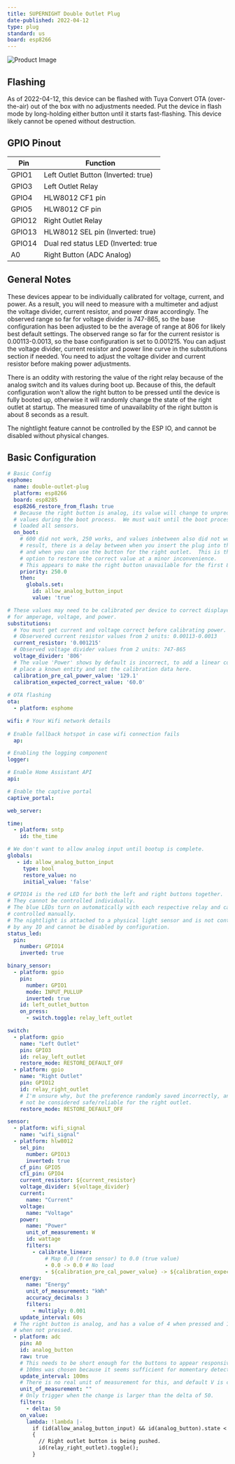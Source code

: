 ```yaml
---
title: SUPERNIGHT Double Outlet Plug
date-published: 2022-04-12
type: plug
standard: us
board: esp8266
---
```


![Product Image](SUPERNIGHT-Double-Outlet-Plug.jpg "Product Image")

## Flashing

As of 2022-04-12, this device can be flashed with Tuya Convert OTA (over-the-air) out of the box with no adjustments needed.  Put the device in flash mode by long-holding either button until it starts fast-flashing.  This device likely cannot be opened without destruction.

## GPIO Pinout

| Pin    | Function                               |
| ------ | -------------------------------------- |
| GPIO1  | Left Outlet Button (Inverted: true)    |
| GPIO3  | Left Outlet Relay                      |
| GPIO4  | HLW8012 CF1 pin                        |
| GPIO5  | HLW8012 CF pin                         |
| GPIO12  | Right Outlet Relay                    |
| GPIO13 | HLW8012 SEL pin (Inverted: true)       |
| GPIO14 | Dual red status LED (Inverted: true    |
| A0 | Right Button (ADC Analog)                  |

## General Notes

These devices appear to be individually calibrated for voltage, current, and power.  As a result, you will need to measure with a multimeter and adjust the voltage divider, current resistor, and power draw accordingly.  The observed range so far for voltage divider is 747-865, so the base configuration has been adjusted to be the average of range at 806 for likely best default settings.  The observed range so far for the current resistor is 0.00113-0.0013, so the base configuration is set to 0.001215.  You can adjust the voltage divider, current resistor and power line curve in the substitutions section if needed.  You need to adjust the voltage divider and current resistor before making power adjustments.

There is an oddity with restoring the value of the right relay because of the analog switch and its values during boot up.  Because of this, the default configuration won't allow the right button to be pressed until the device is fully booted up, otherwise it will randomly change the state of the right outlet at startup.  The measured time of unavailablity of the right button is about 8 seconds as a result.

The nightlight feature cannot be controlled by the ESP IO, and cannot be disabled without physical changes.

## Basic Configuration

```yaml
# Basic Config
esphome:
  name: double-outlet-plug
  platform: esp8266
  board: esp8285
  esp8266_restore_from_flash: true
  # Because the right button is analog, its value will change to unpredictable
  # values during the boot process.  We must wait until the boot process has
  # loaded all sensors.
  on_boot:
    # 600 did not work, 250 works, and values inbetween also did not work. As a
    # result, there is a delay between when you insert the plug into the wall
    # and when you can use the button for the right outlet.  This is the safest
    # option to restore the correct value at a minor inconvenience.
    # This appears to make the right button unavailable for the first 8 seconds.
    priority: 250.0
    then:
      globals.set:
        id: allow_analog_button_input
        value: 'true'

# These values may need to be calibrated per device to correct displayed values
# for amperage, voltage, and power.
substitutions:
  # You must get current and voltage correct before calibrating power.
  # Observered current resistor values from 2 units: 0.00113-0.0013
  current_resistor: '0.001215'
  # Observed voltage divider values from 2 units: 747-865
  voltage_divider: '806'
  # The value 'Power' shows by default is incorrect, to add a linear correction
  # place a known entity and set the calibration data here.
  calibration_pre_cal_power_value: '129.1'
  calibration_expected_correct_value: '60.0'
    
# OTA flashing
ota:
  - platform: esphome

wifi: # Your Wifi network details
  
# Enable fallback hotspot in case wifi connection fails  
  ap:

# Enabling the logging component
logger:

# Enable Home Assistant API
api:

# Enable the captive portal
captive_portal:

web_server:

time:
  - platform: sntp
    id: the_time

# We don't want to allow analog input until bootup is complete.
globals:
   - id: allow_analog_button_input
     type: bool
     restore_value: no
     initial_value: 'false'

# GPIO14 is the red LED for both the left and right buttons together.
# They cannot be controlled individually.
# The blue LEDs turn on automatically with each respective relay and cannot be
# controlled manually.
# The nightlight is attached to a physical light sensor and is not controlled
# by any IO and cannot be disabled by configuration.
status_led:
  pin:
    number: GPIO14
    inverted: true

binary_sensor:
  - platform: gpio
    pin:
      number: GPIO1
      mode: INPUT_PULLUP
      inverted: true
    id: left_outlet_button
    on_press:
      - switch.toggle: relay_left_outlet

switch:
  - platform: gpio
    name: "Left Outlet"
    pin: GPIO3
    id: relay_left_outlet
    restore_mode: RESTORE_DEFAULT_OFF
  - platform: gpio
    name: "Right Outlet"
    pin: GPIO12
    id: relay_right_outlet
    # I'm unsure why, but the preference randomly saved incorrectly, and should
    # not be considered safe/reliable for the right outlet.
    restore_mode: RESTORE_DEFAULT_OFF

sensor:
  - platform: wifi_signal
    name: "wifi_signal"
  - platform: hlw8012
    sel_pin:
      number: GPIO13
      inverted: true
    cf_pin: GPIO5
    cf1_pin: GPIO4
    current_resistor: ${current_resistor}
    voltage_divider: ${voltage_divider}
    current:
      name: "Current"
    voltage:
      name: "Voltage"
    power:
      name: "Power"
      unit_of_measurement: W
      id: wattage
      filters:
        - calibrate_linear:
            # Map 0.0 (from sensor) to 0.0 (true value)
            - 0.0 -> 0.0 # No load
            - ${calibration_pre_cal_power_value} -> ${calibration_expected_correct_value}
    energy:
      name: "Energy"
      unit_of_measurement: "kWh"
      accuracy_decimals: 3
      filters:
        - multiply: 0.001
    update_interval: 60s
  # The right button is analog, and has a value of 4 when pressed and 1024
  # when not pressed.
  - platform: adc
    pin: A0
    id: analog_button
    raw: true
    # This needs to be short enough for the buttons to appear responsive.
    # 100ms was chosen because it seems sufficient for momentary detection.
    update_interval: 100ms
    # There is no real unit of measurement for this, and default V is confusing.
    unit_of_measurement: ""
    # Only trigger when the change is larger than the delta of 50.
    filters:
      - delta: 50
    on_value:
      lambda: !lambda |-
        if (id(allow_analog_button_input) && id(analog_button).state < 50)
        {
          // Right outlet button is being pushed.
          id(relay_right_outlet).toggle();
        }
```

